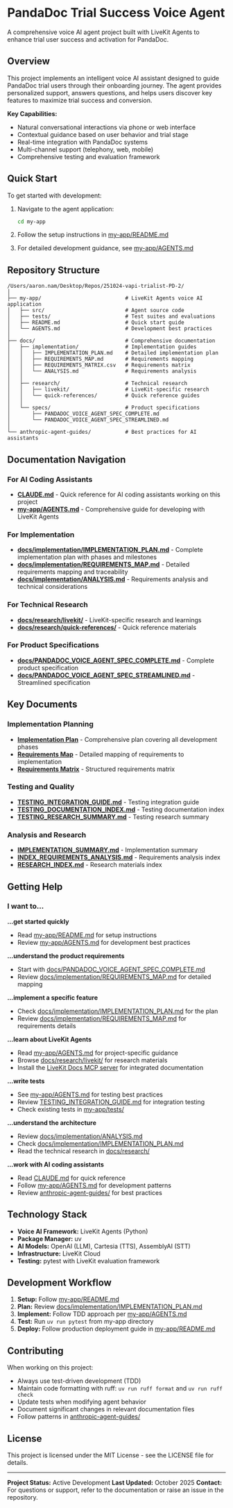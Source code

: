 # PandaDoc Trial Success Voice Agent

A comprehensive voice AI agent project built with LiveKit Agents to enhance trial user success and activation for PandaDoc.

## Overview

This project implements an intelligent voice AI assistant designed to guide PandaDoc trial users through their onboarding journey. The agent provides personalized support, answers questions, and helps users discover key features to maximize trial success and conversion.

**Key Capabilities:**
- Natural conversational interactions via phone or web interface
- Contextual guidance based on user behavior and trial stage
- Real-time integration with PandaDoc systems
- Multi-channel support (telephony, web, mobile)
- Comprehensive testing and evaluation framework

## Quick Start

To get started with development:

1. Navigate to the agent application:
   ```bash
   cd my-app
   ```

2. Follow the setup instructions in [my-app/README.md](my-app/README.md)

3. For detailed development guidance, see [my-app/AGENTS.md](my-app/AGENTS.md)

## Repository Structure

```
/Users/aaron.nam/Desktop/Repos/251024-vapi-trialist-PD-2/
│
├── my-app/                           # LiveKit Agents voice AI application
│   ├── src/                          # Agent source code
│   ├── tests/                        # Test suites and evaluations
│   ├── README.md                     # Quick start guide
│   └── AGENTS.md                     # Development best practices
│
├── docs/                             # Comprehensive documentation
│   ├── implementation/               # Implementation guides
│   │   ├── IMPLEMENTATION_PLAN.md    # Detailed implementation plan
│   │   ├── REQUIREMENTS_MAP.md       # Requirements mapping
│   │   ├── REQUIREMENTS_MATRIX.csv   # Requirements matrix
│   │   └── ANALYSIS.md               # Requirements analysis
│   │
│   ├── research/                     # Technical research
│   │   ├── livekit/                  # LiveKit-specific research
│   │   └── quick-references/         # Quick reference guides
│   │
│   └── specs/                        # Product specifications
│       ├── PANDADOC_VOICE_AGENT_SPEC_COMPLETE.md
│       └── PANDADOC_VOICE_AGENT_SPEC_STREAMLINED.md
│
└── anthropic-agent-guides/           # Best practices for AI assistants
```

## Documentation Navigation

### For AI Coding Assistants
- **[CLAUDE.md](CLAUDE.md)** - Quick reference for AI coding assistants working on this project
- **[my-app/AGENTS.md](my-app/AGENTS.md)** - Comprehensive guide for developing with LiveKit Agents

### For Implementation
- **[docs/implementation/IMPLEMENTATION_PLAN.md](docs/implementation/IMPLEMENTATION_PLAN.md)** - Complete implementation plan with phases and milestones
- **[docs/implementation/REQUIREMENTS_MAP.md](docs/implementation/REQUIREMENTS_MAP.md)** - Detailed requirements mapping and traceability
- **[docs/implementation/ANALYSIS.md](docs/implementation/ANALYSIS.md)** - Requirements analysis and technical considerations

### For Technical Research
- **[docs/research/livekit/](docs/research/livekit/)** - LiveKit-specific research and learnings
- **[docs/research/quick-references/](docs/research/quick-references/)** - Quick reference materials

### For Product Specifications
- **[docs/PANDADOC_VOICE_AGENT_SPEC_COMPLETE.md](docs/PANDADOC_VOICE_AGENT_SPEC_COMPLETE.md)** - Complete product specification
- **[docs/PANDADOC_VOICE_AGENT_SPEC_STREAMLINED.md](docs/PANDADOC_VOICE_AGENT_SPEC_STREAMLINED.md)** - Streamlined specification

## Key Documents

### Implementation Planning
- **[Implementation Plan](docs/implementation/IMPLEMENTATION_PLAN.md)** - Comprehensive plan covering all development phases
- **[Requirements Map](docs/implementation/REQUIREMENTS_MAP.md)** - Detailed mapping of requirements to implementation
- **[Requirements Matrix](docs/implementation/REQUIREMENTS_MATRIX.csv)** - Structured requirements matrix

### Testing and Quality
- **[TESTING_INTEGRATION_GUIDE.md](TESTING_INTEGRATION_GUIDE.md)** - Testing integration guide
- **[TESTING_DOCUMENTATION_INDEX.md](TESTING_DOCUMENTATION_INDEX.md)** - Testing documentation index
- **[TESTING_RESEARCH_SUMMARY.md](TESTING_RESEARCH_SUMMARY.md)** - Testing research summary

### Analysis and Research
- **[IMPLEMENTATION_SUMMARY.md](IMPLEMENTATION_SUMMARY.md)** - Implementation summary
- **[INDEX_REQUIREMENTS_ANALYSIS.md](INDEX_REQUIREMENTS_ANALYSIS.md)** - Requirements analysis index
- **[RESEARCH_INDEX.md](RESEARCH_INDEX.md)** - Research materials index

## Getting Help

### I want to...

**...get started quickly**
- Read [my-app/README.md](my-app/README.md) for setup instructions
- Review [my-app/AGENTS.md](my-app/AGENTS.md) for development best practices

**...understand the product requirements**
- Start with [docs/PANDADOC_VOICE_AGENT_SPEC_COMPLETE.md](docs/PANDADOC_VOICE_AGENT_SPEC_COMPLETE.md)
- Review [docs/implementation/REQUIREMENTS_MAP.md](docs/implementation/REQUIREMENTS_MAP.md) for detailed mapping

**...implement a specific feature**
- Check [docs/implementation/IMPLEMENTATION_PLAN.md](docs/implementation/IMPLEMENTATION_PLAN.md) for the plan
- Review [docs/implementation/REQUIREMENTS_MAP.md](docs/implementation/REQUIREMENTS_MAP.md) for requirements details

**...learn about LiveKit Agents**
- Read [my-app/AGENTS.md](my-app/AGENTS.md) for project-specific guidance
- Browse [docs/research/livekit/](docs/research/livekit/) for research materials
- Install the [LiveKit Docs MCP server](https://docs.livekit.io/mcp) for integrated documentation

**...write tests**
- See [my-app/AGENTS.md](my-app/AGENTS.md) for testing best practices
- Review [TESTING_INTEGRATION_GUIDE.md](TESTING_INTEGRATION_GUIDE.md) for integration testing
- Check existing tests in [my-app/tests/](my-app/tests/)

**...understand the architecture**
- Review [docs/implementation/ANALYSIS.md](docs/implementation/ANALYSIS.md)
- Check [docs/implementation/IMPLEMENTATION_PLAN.md](docs/implementation/IMPLEMENTATION_PLAN.md)
- Read the technical research in [docs/research/](docs/research/)

**...work with AI coding assistants**
- Read [CLAUDE.md](CLAUDE.md) for quick reference
- Follow [my-app/AGENTS.md](my-app/AGENTS.md) for development patterns
- Review [anthropic-agent-guides/](anthropic-agent-guides/) for best practices

## Technology Stack

- **Voice AI Framework:** LiveKit Agents (Python)
- **Package Manager:** uv
- **AI Models:** OpenAI (LLM), Cartesia (TTS), AssemblyAI (STT)
- **Infrastructure:** LiveKit Cloud
- **Testing:** pytest with LiveKit evaluation framework

## Development Workflow

1. **Setup:** Follow [my-app/README.md](my-app/README.md)
2. **Plan:** Review [docs/implementation/IMPLEMENTATION_PLAN.md](docs/implementation/IMPLEMENTATION_PLAN.md)
3. **Implement:** Follow TDD approach per [my-app/AGENTS.md](my-app/AGENTS.md)
4. **Test:** Run `uv run pytest` from my-app directory
5. **Deploy:** Follow production deployment guide in [my-app/README.md](my-app/README.md)

## Contributing

When working on this project:
- Always use test-driven development (TDD)
- Maintain code formatting with ruff: `uv run ruff format` and `uv run ruff check`
- Update tests when modifying agent behavior
- Document significant changes in relevant documentation files
- Follow patterns in [anthropic-agent-guides/](anthropic-agent-guides/)

## License

This project is licensed under the MIT License - see the LICENSE file for details.

---

**Project Status:** Active Development
**Last Updated:** October 2025
**Contact:** For questions or support, refer to the documentation or raise an issue in the repository.
